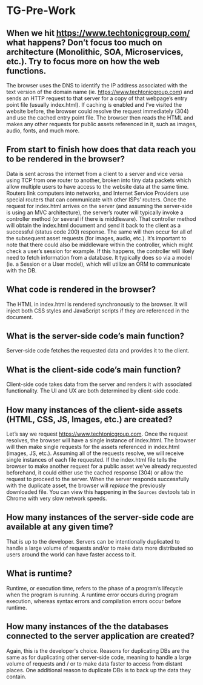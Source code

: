 # TG-Pre-Work

## When we hit https://www.techtonicgroup.com/ what happens? Don’t focus too much on architecture (Monolithic, SOA, Microservices, etc.). Try to focus more on how the web functions.

The browser uses the DNS to identify the IP address associated with the text version of the domain name (ie. https://www.techtonicgroup.com) and sends an HTTP request to that server for a copy of that webpage’s entry point file (usually index.html). If caching is enabled and I’ve visited the website before, the browser could resolve the request immediately (304) and use the cached entry point file. The browser then reads the HTML and makes any other requests for public assets referenced in it, such as images, audio, fonts, and much more.

## From start to finish how does that data reach you to be rendered in the browser?

Data is sent across the internet from a client to a server and vice versa using TCP from one router to another, broken into tiny data packets which allow multiple users to have access to the website data at the same time. Routers link computers into networks, and Internet Service Providers use special routers that can communicate with other ISPs’ routers. Once the request for index.html arrives on the server (and assuming the server-side is using an MVC architecture), the server’s router will typically invoke a controller method (or several if there is middleware). That controller method will obtain the index.html document and send it back to the client as a successful (status code 200) response. The same will then occur for all of the subsequent asset requests (for images, audio, etc.). It’s important to note that there could also be middleware within the controller, which might check a user’s session for example. If this happens, the controller will likely need to fetch information from a database. It typically does so via a model (ie. a Session or a User model), which will utilize an ORM to communicate with the DB.

## What code is rendered in the browser?

The HTML in index.html is rendered synchronously to the browser. It will inject both CSS styles and JavaScript scripts if they are referenced in the document.

## What is the server-side code’s main function?

Server-side code fetches the requested data and provides it to the client.

## What is the client-side code’s main function?

Client-side code takes data from the server and renders it with associated functionality.  The UI and UX are both determined by client-side code.

## How many instances of the client-side assets (HTML, CSS, JS, Images, etc.) are created?

Let’s say we request https://www.techtonicgroup.com. Once the request resolves, the browser will have a single instance of index.html. The browser will then make single requests for the assets referenced in index.html (images, JS, etc.). Assuming all of the requests resolve, we will receive single instances of each file requested. If the index.html file tells the browser to make another request for a public asset we’ve already requested beforehand, it could either use the cached response (304) or allow the request to proceed to the server. When the server responds successfully with the duplicate asset, the browser will *replace* the previously downloaded file. You can view this happening in the `Sources` devtools tab in Chrome with very slow network speeds.


## How many instances of the server-side code are available at any given time?

That is up to the developer. Servers can be intentionally duplicated to handle a large volume of requests and/or to make data more distributed so users around the world can have faster access to it.

## What is runtime?

Runtime, or execution time, refers to the phase of a program’s lifecycle when the program is running. A runtime error occurs during program execution, whereas syntax errors and compilation errors occur before runtime.

## How many instances of the the databases connected to the server application are created?

Again, this is the developer's choice.  Reasons for duplicating DBs are the same as for duplicating other server-side code, meaning to handle a large volume of requests and / or to make data faster to access from distant places.  One additional reason to duplicate DBs is to back up the data they contain.